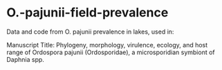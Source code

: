 # O.-pajunii-field-prevalence

Data and code from O. pajunii prevalence in lakes, used in:

Manuscript Title: Phylogeny, morphology, virulence, ecology, and host range of Ordospora pajunii (Ordosporidae), a microsporidian symbiont of Daphnia spp.
